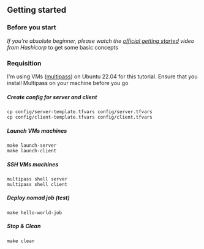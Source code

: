 ## Getting started

### Before you start

*If you're absolute beginner, please watch the [official getting started](https://www.youtube.com/watch?v=xl58mjMJjrg) video from Hashicorp* to get some basic concepts

###  Requisition
I'm using VMs ([multipass](https://multipass.run/)) on Ubuntu 22.04 for this tutorial. Ensure that you install Multipass on your machine before you go


##### Create config for server and client
```shell
cp config/server-template.tfvars config/server.tfvars 
cp config/client-template.tfvars config/client.tfvars 

```

##### Launch VMs machines
```shell
make launch-server
make launch-client
```

##### SSH VMs machines
```shell
multipass shell server
multipass shell client
```

##### Deploy nomad job (test)
```shell
make hello-world-job
```

##### Stop & Clean
```shell
make clean
```
